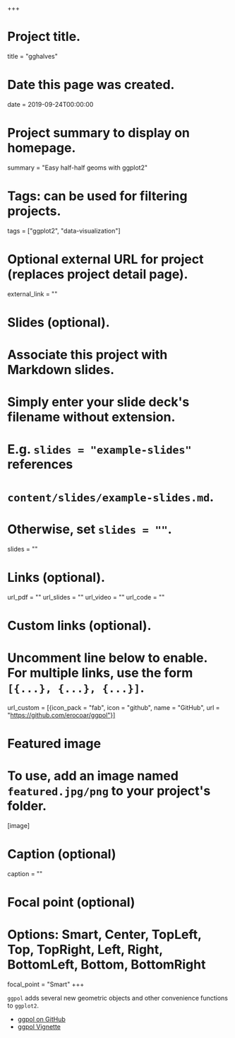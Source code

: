 +++
# Project title.
title = "gghalves"

# Date this page was created.
date = 2019-09-24T00:00:00

# Project summary to display on homepage.
summary = "Easy half-half geoms with ggplot2"

# Tags: can be used for filtering projects.
tags = ["ggplot2", "data-visualization"]

# Optional external URL for project (replaces project detail page).
external_link = ""

# Slides (optional).
#   Associate this project with Markdown slides.
#   Simply enter your slide deck's filename without extension.
#   E.g. `slides = "example-slides"` references 
#   `content/slides/example-slides.md`.
#   Otherwise, set `slides = ""`.
slides = ""

# Links (optional).
url_pdf = ""
url_slides = ""
url_video = ""
url_code = ""

# Custom links (optional).
#   Uncomment line below to enable. For multiple links, use the form `[{...}, {...}, {...}]`.
url_custom = [{icon_pack = "fab", icon = "github", name = "GitHub", url = "https://github.com/erocoar/ggpol"}]

# Featured image
# To use, add an image named `featured.jpg/png` to your project's folder. 
[image]
  # Caption (optional)
  caption = ""
  
  # Focal point (optional)
  # Options: Smart, Center, TopLeft, Top, TopRight, Left, Right, BottomLeft, Bottom, BottomRight
  focal_point = "Smart"
+++

`ggpol` adds several new geometric objects and other convenience functions to `ggplot2`.

- [ggpol on GitHub](https://github.com/erocoar/gghalves)
- [ggpol Vignette](https://erocoar.github.io/gghalves/)
